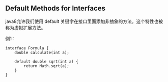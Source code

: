 ## Default Methods for Interfaces

java8允许我们使用 default 关键字在接口里面添加非抽象的方法。这个特性也被称为虚拟扩展方法。

例1：
```
interface Formula {
    double calculate(int a);

    default double sqrt(int a) {
        return Math.sqrt(a);
    }
}
```
